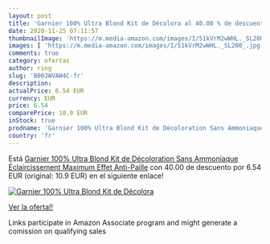 ```yaml
---
layout: post
title: 'Garnier 100% Ultra Blond Kit de Décolora al 40.00 % de descuento'
date: 2020-11-25 07:11:57
thumbnailImage: 'https://m.media-amazon.com/images/I/51kVrM2wWHL._SL200_.jpg'
images: [ 'https://m.media-amazon.com/images/I/51kVrM2wWHL._SL200_.jpg' ]
comments: true
category: ofertas
author: ring
slug: 'B00JWVAW4C-fr'
description:
actualPrice: 6.54 EUR
currency: EUR
price: 6.54
comparePrice: 10.9 EUR
inStock: true
prodname: 'Garnier 100% Ultra Blond Kit de Décoloration Sans Ammoniaque  Éclaircissement Maximum  Effet Anti-Paille'
country: 'fr'
---
```


Está [Garnier 100% Ultra Blond Kit de Décoloration Sans Ammoniaque  Éclaircissement Maximum  Effet Anti-Paille](https://www.amazon.fr/dp/B00JWVAW4C/?tag=tolees0d-21) con 40.00 de descuento por 6.54 EUR (original: 10.9 EUR) en el siguiente enlace!

[![Garnier 100% Ultra Blond Kit de Décolora](https://m.media-amazon.com/images/I/51kVrM2wWHL._SL200_.jpg)](https://www.amazon.fr/dp/B00JWVAW4C/?tag=tolees0d-21)

[Ver la oferta!!](https://www.amazon.fr/dp/B00JWVAW4C/?tag=tolees0d-21)

Links participate in Amazon Associate program and might generate a comission on qualifying sales


